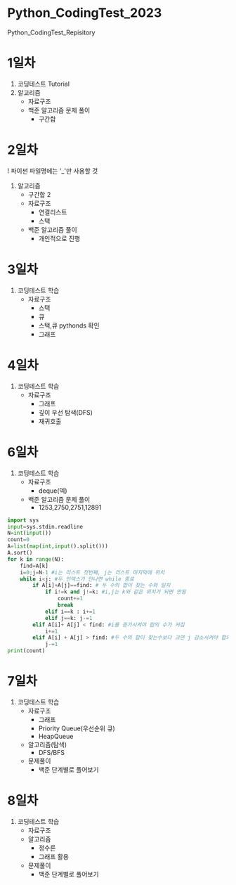 # Python_CodingTest_2023
Python_CodingTest_Repisitory

# 1일차
1. 코딩테스트 Tutorial
2. 알고리즘 
    - 자료구조
    - 백준 알고리즘 문제 풀이
        - 구간합

# 2일차
! 파이썬 파일명에는 '_'만 사용할 것
1. 알고리즘
    - 구간합 2
    - 자료구조
        - 연결리스트
        - 스택
    - 백준 알고리즘 풀이
        - 개인적으로 진행

# 3일차
1. 코딩테스트 학습
    - 자료구조
        - 스택
        - 큐
        - 스택,큐 pythonds 확인
        - 그래프

# 4일차
1. 코딩테스트 학습
    - 자료구조
        - 그래프
        - 깊이 우선 탐색(DFS)
        - 재귀호출
        
# 6일차
1. 코딩테스트 학습
    - 자료구조
        - deque(덱)
    - 백준 알고리즘 문제 풀이
        - 1253,2750,2751,12891
```python
import sys
input=sys.stdin.readline
N=int(input())
count=0
A=list(map(int,input().split())) 
A.sort()
for k in range(N):
    find=A[k]
    i=0;j=N-1 #i는 리스트 첫번째, j는 리스트 마지막에 위치
    while i<j: #두 인덱스가 만나면 while 종료
        if A[i]+A[j]==find: # 두 수의 합이 찾는 수와 일치
            if i!=k and j!=k: #i,j는 k와 같은 위치가 되면 안됨
                count+=1
                break
            elif i==k : i+=1
            elif j==k: j-=1
        elif A[i]+ A[j] < find: #i를 증가시켜야 합의 수가 커짐
            i+=1
        elif A[i] + A[j] > find: #두 수의 합이 찾는수보다 크면 j 감소시켜야 합의 수 작아짐
            j-=1
print(count)
```

# 7일차
1. 코딩테스트 학습
    - 자료구조
        - 그래프
        - Priority Queue(우선순위 큐)
        - HeapQueue
    - 알고리즘(탐색)
        - DFS/BFS
    - 문제풀이
        - 백준 단계별로 풀어보기

# 8일차
1. 코딩테스트 학습
    - 자료구조
    - 알고리즘
        - 정수론
        - 그래프 활용
    - 문제풀이
        - 백준 단계별로 풀어보기
